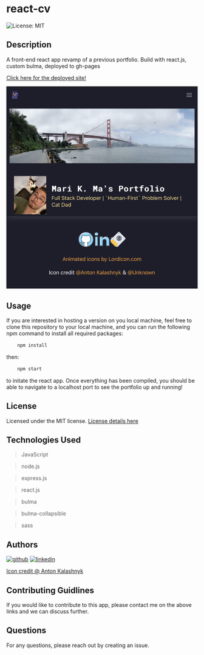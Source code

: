 # react-cv

![License: MIT](https://img.shields.io/badge/License-MIT-yellow.svg)

## Description

A front-end react app revamp of a previous portfolio. Build with react.js, custom bulma, deployed to gh-pages

[Click here for the deployed site!](https://draconmarius.github.io/react-cv/)

[<img src="./src/assets/img/demo.png" alt='demo'>](https://draconmarius.github.io/react-cv/)

## Usage

If you are interested in hosting a version on you local machine, feel free to clone this repository to your local machine, and you can run the following npm command to install all required packages:

``` bash
    npm install
```

then:

``` bash
    npm start
```
to initate the react app. Once everything has been compiled, you should be able to navigate to a localhost port to see the portfolio up and running!


## License

Licensed under the MIT license.
[License details here](https://opensource.org/licenses/MIT)

## Technologies Used
> JavaScript

> node.js

> express.js

> react.js

> bulma

> bulma-collapsible

> sass

## Authors

[<img src="https://cdn.icon-icons.com/icons2/2351/PNG/512/logo_github_icon_143196.png" alt='github' height='40'>](https://github.com/DraconMarius)
[<img src="https://cdn.icon-icons.com/icons2/2351/PNG/512/logo_linkedin_icon_143191.png" alt='linkedin' height='40'>](https://www.linkedin.com/in/mari-ma-70771585/)

[Icon credit @ Anton Kalashnyk](https://icon-icons.com/users/14quJ7FM9cYdQZHidnZoM/icon-sets/)

## Contributing Guidlines

If you would like to contribute to this app, please contact me on the above links and we can discuss further.

## Questions

For any questions, please reach out by creating an issue.
